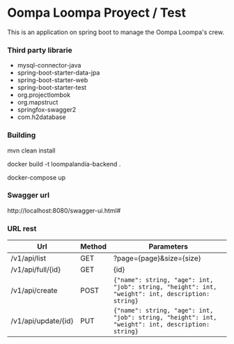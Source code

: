 # Oompa Loompa Proyect / Test
This is an application on spring boot to manage the ​Oompa Loompa's crew.

### Third party librarie

 - mysql-connector-java
 - spring-boot-starter-data-jpa
 - spring-boot-starter-web
 - spring-boot-starter-test
 - org.projectlombok
 - org.mapstruct
 - springfox-swagger2
 - com.h2database

### Building

mvn clean install

docker build -t loompalandia-backend .

docker-compose up

### Swagger url

http://localhost:8080/swagger-ui.html#

### URL rest
                    
| Url      | Method | Parameters | 
| ------ | ------ | ------ |
| /v1/api/list  | GET |  ?page={page}&size={size} |
| /v1/api/full/{id}     |   GET  | {id} |
| /v1/api/create      |    POST |  ```{"name": string, "age": int, "job": string, "height": int, "weight": int, description: string}``` |
| /v1/api/update/{id}      |    PUT |  ```{"name": string, "age": int, "job": string, "height": int, "weight": int, description: string}``` |